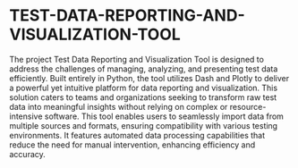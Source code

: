 # TEST-DATA-REPORTING-AND-VISUALIZATION-TOOL
The project Test Data Reporting and Visualization Tool is designed to address the challenges of managing, analyzing,  and presenting test data efficiently.
Built entirely in Python, the tool utilizes Dash and Plotly to deliver a powerful yet 
intuitive platform for data reporting and visualization. This solution caters to teams and organizations seeking to 
transform raw test data into meaningful insights without relying on complex or resource-intensive software. This tool 
enables users to seamlessly import data from multiple sources and formats, ensuring compatibility with various testing 
environments. It features automated data processing capabilities that reduce the need for manual intervention, 
enhancing efficiency and accuracy.
